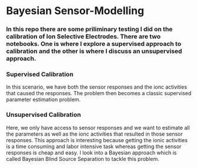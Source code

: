 # Bayesian Sensor-Modelling

### In this repo there are some priliminary testing I did on the calibration of Ion Selective Electrodes. There are two notebooks. One is where I explore a supervised approach to calibration and the other is where I discuss an unsupervised approach. <br>

### Supervised Calibration <br>
In this scenario, we have both the sensor responses and the ionc activities that caused the responses. The problem then becomes a classic supervised parameter estimation problem. <br>
### Unsupervised Calibration<br>
Here, we only have access to sensor responses and we want to estimate all the parameters as well as the ionc activities that resulted in those sensor responses. This approach is interesting because getting the ionic activities is a time consuming and labor intensive task whereas getting the sensor responses is cheap and easy. I look into a Bayesian approach which is called Bayesian Blind Source Separation to tackle this problem.

